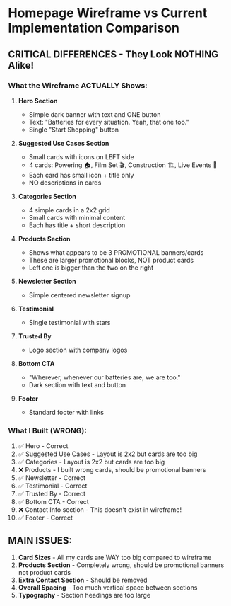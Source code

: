 # Homepage Wireframe vs Current Implementation Comparison

## CRITICAL DIFFERENCES - They Look NOTHING Alike!

### What the Wireframe ACTUALLY Shows:

1. **Hero Section**
   - Simple dark banner with text and ONE button
   - Text: "Batteries for every situation. Yeah, that one too."
   - Single "Start Shopping" button

2. **Suggested Use Cases Section**
   - Small cards with icons on LEFT side
   - 4 cards: Powering 🏠, Film Set 🎬, Construction 🏗️, Live Events 🎪
   - Each card has small icon + title only
   - NO descriptions in cards

3. **Categories Section** 
   - 4 simple cards in a 2x2 grid
   - Small cards with minimal content
   - Each has title + short description

4. **Products Section**
   - Shows what appears to be 3 PROMOTIONAL banners/cards
   - These are larger promotional blocks, NOT product cards
   - Left one is bigger than the two on the right

5. **Newsletter Section**
   - Simple centered newsletter signup

6. **Testimonial**
   - Single testimonial with stars

7. **Trusted By**
   - Logo section with company logos

8. **Bottom CTA**
   - "Wherever, whenever our batteries are, we are too."
   - Dark section with text and button

9. **Footer**
   - Standard footer with links

### What I Built (WRONG):

1. ✅ Hero - Correct
2. ✅ Suggested Use Cases - Layout is 2x2 but cards are too big
3. ✅ Categories - Layout is 2x2 but cards are too big  
4. ❌ Products - I built wrong cards, should be promotional banners
5. ✅ Newsletter - Correct
6. ✅ Testimonial - Correct
7. ✅ Trusted By - Correct
8. ✅ Bottom CTA - Correct
9. ❌ Contact Info section - This doesn't exist in wireframe!
10. ✅ Footer - Correct

## MAIN ISSUES:

1. **Card Sizes** - All my cards are WAY too big compared to wireframe
2. **Products Section** - Completely wrong, should be promotional banners not product cards
3. **Extra Contact Section** - Should be removed
4. **Overall Spacing** - Too much vertical space between sections
5. **Typography** - Section headings are too large